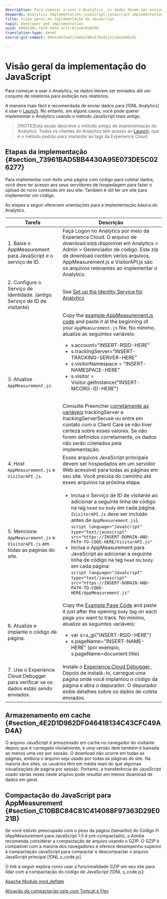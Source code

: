 ```yaml
---
description: Para começar a usar o Analytics, os dados devem ser enviados até um conjunto de relatórios para exibição nos relatórios.
keywords: Analytics Implementation;javascript;javascript implementation;appmeasurement;download appmeasurement;Identity Service;visitorapi.js;caching;appmeasurement compression
title: Visão geral da implementação do JavaScript
topic: Developer and implementation
uuid: bb661d8c-faf9-4454-ac3c-0c1a4c0a9336
translation-type: tm+mt
source-git-commit: 99ee24efaa517e8da700c67818c111c4aa90dc02

---
```



# Visão geral da implementação do JavaScript

Para começar a usar o Analytics, os dados devem ser enviados até um conjunto de relatórios para exibição nos relatórios.

A maneira mais fácil e recomendada de enviar dados para [!DNL Analytics] é usar o [Launch](/help/implement/implement-with-launch/create-analytics-property.md). No entanto, em alguns casos, você pode querer implementar o Analytics usando o método JavaScript mais antigo.

> [!NOTE]Esta seção descreve o método antigo de implementação do Analytics. Todos os clientes do Analytics têm acesso ao [Launch](/help/implement/implement-with-launch/create-analytics-property.md), que é o método padrão para implantar as tags da Experience Cloud.

## Etapas da implementação {#section_73961BAD5BB4430A95E073DE5C026277}

Para implementar com êxito uma página com código para coletar dados, você deve ter acesso aos seus servidores de hospedagem para fazer o upload do novo conteúdo em seu site. Também é útil ter um site para implementar um código. 

As etapas a seguir oferecem orientações para a implementação básica do Analytics.

| Tarefa | Descrição |
|--- |--- |
| 1. Baixe o AppMeasurement para JavaScript e o serviço de ID. | Faça Logon no Analytics por meio da Experience Cloud. O arquivo de download está disponível em Analytics &gt; Admin &gt; Gerenciador de código.  Este zip de download contém vários arquivos.  AppMeasurement.js e VisitorAPI.js são os arquivos relevantes ao implementar o Analytics. |
| 2. Configure o Serviço de identidade. (antigo Serviço de ID de visitante) | See [Set up the Identity Service for Analytics](https://docs.adobe.com/content/help/en/id-service/using/home.html) |
| 3. Atualize `AppMeasurement.js`. | Copy the [example AppMeasurement.js code](https://docs.adobe.com/content/help/en/analytics/implementation/javascript-implementation/appmeasure-mjs-pagecode.html#section_4351543F2D6049218E18B48769D471E2) and paste it at the beginning of your `AppMeasurement.js` file. No mínimo, atualize as seguintes variáveis:<ul><li>s.account="INSERT-RSID-HERE"</li><li>s.trackingServer="INSERT-TRACKING-SERVER-HERE"</li><li>s.visitorNamespace = "INSERT-NAMESPACE-HERE"</li><li>s.visitor = Visitor.getInstance("INSERT-MCORG-ID-HERE")</li></ul><br>Consulte Preencher [corretamente as variáveis](https://helpx.adobe.com/analytics/kb/determining-data-center.html) trackingServer e trackingServerSecure ou entre em contato com o Client Care se não tiver certeza sobre esses valores. Se não forem definidos corretamente, os dados não serão coletados pela implementação.</br> |
| 4. Host `AppMeasurement.js` e `VisitorAPI.js`. | Esses arquivos JavaScript principais devem ser hospedados em um servidor Web acessível para todas as páginas em seu site. Você precisa do caminho até esses arquivos na próxima etapa. |
| 5. Mencione `AppMeasurement.js` e `VisitorAPI.js` em todas as páginas do site. | <ul><li>Inclua o Serviço de ID de visitante ao adicionar a seguinte linha de código na tag `head` ou `body` em cada página. (`VisitorAPI.js` deve ser incluído antes de `AppMeasurement.js`).<br>`script language="JavaScript" type="text/javascript" src="https://INSERT-DOMAIN-AND-PATH-TO-CODE-HERE/VisitorAPI.js"`</br></li><li>Inclua o AppMeasurement para JavaScript ao adicionar a seguinte linha de código na tag `head` ou `body` em cada página:<br>`script language="JavaScript" type="text/javascript"  src="https://INSERT-DOMAIN-AND-PATH-TO-CODE-HERE/AppMeasurement.js"`</br></li></ul> |
| 6. Atualize e implante o código de página. | Copy the [Example Page Code](https://docs.adobe.com/content/help/en/analytics/implementation/javascript-implementation/appmeasure-mjs-pagecode.html#section_042412C29CC249E298F19B2BC2F43CE7) and paste it just after the opening `body` tag on each page you want to track. No mínimo, atualize as seguintes variáveis:<ul><li>var s=s_gi("INSERT-RSID-HERE")</li><li>s.pageName="INSERT-NAME-HERE" (por exemplo, s.pageName=document.title)</li></ul> |
| 7. Use o Experience Cloud Debugger para verificar se os dados estão sendo enviados. | Instale o [ Experience Cloud Debugger ](https://docs.adobe.com/content/help/en/analytics/implementation/testing-and-validation/debugger.html#concept_B26FFE005EDD4E0FACB3117AE3E95AA2). Depois de instalá-lo, carregue uma página onde você implantou o código da página e abra o depurador. O depurador exibe detalhes sobre os dados de coleta enviados. |

## Armazenamento em cache {#section_4E2D1D962DF046418134C43CFC49AD4A}

O arquivo JavaScript é armazenado em cache no navegador do visitante depois que é carregado inicialmente, e uma versão dele também é baixada ao menos uma vez por sessão. O download não ocorre em todas as páginas, embora o arquivo seja usado por todas as páginas do site. Na maioria dos sites, os usuários têm em média mais do que algumas visualizações de página por sessão. Portanto, a transferência do JavaScript usado várias vezes neste arquivo pode resultar em menos download de dados em geral.

## Compactação do JavaScript para AppMeasurement {#section_C10BBC84C81C414088F97363D29E021B}

Se você estiver preocupado com o peso da página (tamanho) do Código H (AppMeasurement para JavaScript 1.0 é pré-compactado), a Adobe recomenda considerar a compactação de arquivo usando o GZIP. O GZIP é compatível com a maioria dos navegadores e oferece desempenho superior à compactação JavaScript para compactar e descompactar o arquivo JavaScript principal [!DNL s_code.js].

O link a seguir explica como usar a funcionalidade GZIP em seu site para lidar com a compactação do código de JavaScript [!DNL s_code.js]:

[Apache Module mod_deflate](https://httpd.apache.org/docs/2.0/mod/mod_deflate.html)

[Ativação da compactação gzip com Tomcat e Flex](https://www.cubicleman.com/2007/04/06/enabling-gzip-compression-with-tomcat-and-flex/)
